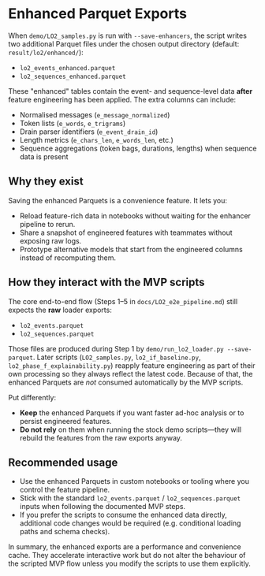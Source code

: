 # Enhanced Parquet Exports

When `demo/LO2_samples.py` is run with `--save-enhancers`, the script writes two additional Parquet files under the chosen output directory (default: `result/lo2/enhanced/`):

- `lo2_events_enhanced.parquet`
- `lo2_sequences_enhanced.parquet`

These "enhanced" tables contain the event- and sequence-level data **after** feature engineering has been applied. The extra columns can include:

- Normalised messages (`e_message_normalized`)
- Token lists (`e_words`, `e_trigrams`)
- Drain parser identifiers (`e_event_drain_id`)
- Length metrics (`e_chars_len`, `e_words_len`, etc.)
- Sequence aggregations (token bags, durations, lengths) when sequence data is present

## Why they exist

Saving the enhanced Parquets is a convenience feature. It lets you:

- Reload feature-rich data in notebooks without waiting for the enhancer pipeline to rerun.
- Share a snapshot of engineered features with teammates without exposing raw logs.
- Prototype alternative models that start from the engineered columns instead of recomputing them.

## How they interact with the MVP scripts

The core end-to-end flow (Steps 1–5 in `docs/LO2_e2e_pipeline.md`) still expects the **raw** loader exports:

- `lo2_events.parquet`
- `lo2_sequences.parquet`

Those files are produced during Step 1 by `demo/run_lo2_loader.py --save-parquet`. Later scripts (`LO2_samples.py`, `lo2_if_baseline.py`, `lo2_phase_f_explainability.py`) reapply feature engineering as part of their own processing so they always reflect the latest code. Because of that, the enhanced Parquets are *not* consumed automatically by the MVP scripts.

Put differently:

- **Keep** the enhanced Parquets if you want faster ad-hoc analysis or to persist engineered features.
- **Do not rely** on them when running the stock demo scripts—they will rebuild the features from the raw exports anyway.

## Recommended usage

- Use the enhanced Parquets in custom notebooks or tooling where you control the feature pipeline.
- Stick with the standard `lo2_events.parquet` / `lo2_sequences.parquet` inputs when following the documented MVP steps.
- If you prefer the scripts to consume the enhanced data directly, additional code changes would be required (e.g. conditional loading paths and schema checks).

In summary, the enhanced exports are a performance and convenience cache. They accelerate interactive work but do not alter the behaviour of the scripted MVP flow unless you modify the scripts to use them explicitly.
